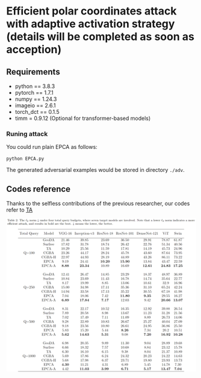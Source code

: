 # Efficient polar coordinates attack with adaptive activation strategy (details will be completed as soon as acception)

## Requirements

+ python == 3.8.3
+ pytorch == 1.7.1
+ numpy == 1.24.3
+ imageio == 2.6.1
+ torch_dct == 0.1.5
+ timm = 0.9.12 (Optional for transformer-based models)

### Runing attack

You could run plain EPCA as follows:

```
python EPCA.py 
```

The generated adversarial examples would be stored in directory `./adv`. 

## Codes reference
Thanks to the selfless contributions of the previous researcher, our codes refer to [TA](https://github.com/xiaosen-wang/TA)

![Result](https://github.com/RYC-98/EPCA/blob/main/table2.png)
